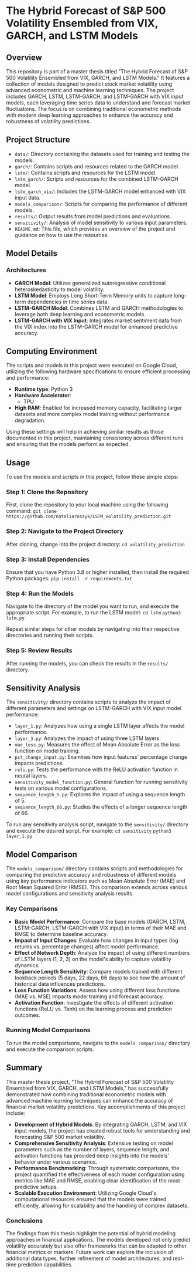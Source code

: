 # The Hybrid Forecast of S&P 500 Volatility Ensembled from VIX, GARCH, and LSTM Models

## Overview
This repository is part of a master thesis titled "The Hybrid Forecast of S&P 500 Volatility Ensembled from VIX, GARCH, and LSTM Models." It features a collection of models designed to predict stock market volatility using advanced econometric and machine learning techniques. The project includes GARCH, LSTM, LSTM-GARCH, and LSTM-GARCH with VIX input models, each leveraging time series data to understand and forecast market fluctuations. The focus is on combining traditional econometric methods with modern deep learning approaches to enhance the accuracy and robustness of volatility predictions.


## Project Structure
- `data/`: Directory containing the datasets used for training and testing the models.
- `garch/`: Contains scripts and resources related to the GARCH model.
- `lstm/`: Contains scripts and resources for the LSTM model.
- `lstm_garch/`: Scripts and resources for the combined LSTM-GARCH model.
- `lstm_garch_vix/`: Includes the LSTM-GARCH model enhanced with VIX input data.
- `models_comparison/`: Scripts for comparing the performance of different models.
- `results/`: Output results from model predictions and evaluations.
- `sensitivity/`: Analysis of model sensitivity to various input parameters.
- `README.md`: This file, which provides an overview of the project and guidance on how to use the resources.

## Model Details
### Architectures
- **GARCH Model**: Utilizes generalized autoregressive conditional heteroskedasticity to model volatility.
- **LSTM Model**: Employs Long Short-Term Memory units to capture long-term dependencies in time series data.
- **LSTM-GARCH Model**: Combines LSTM and GARCH methodologies to leverage both deep learning and econometric models.
- **LSTM-GARCH with VIX Input**: Integrates market sentiment data from the VIX index into the LSTM-GARCH model for enhanced predictive accuracy.

## Computing Environment
The scripts and models in this project were executed on Google Cloud, utilizing the following hardware specifications to ensure efficient processing and performance:
- **Runtime type**: Python 3
- **Hardware Accelerator**: 
  - TPU
- **High RAM**: Enabled for increased memory capacity, facilitating larger datasets and more complex model training without performance degradation.

Using these settings will help in achieving similar results as those documented in this project, maintaining consistency across different runs and ensuring that the models perform as expected.

## Usage
To use the models and scripts in this project, follow these simple steps:

### Step 1: Clone the Repository
First, clone the repository to your local machine using the following command:
`git clone https://github.com/nataliaroszyk/LSTM_volatility_prediction.git`

### Step 2: Navigate to the Project Directory
After cloning, change into the project directory:
`cd volatility_prediction`

### Step 3: Install Dependencies
Ensure that you have Python 3.8 or higher installed, then install the required Python packages:
`pip install -r requirements.txt`

### Step 4: Run the Models
Navigate to the directory of the model you want to run, and execute the appropriate script. For example, to run the LSTM model:
`cd lstm`
`python3 lstm.py`

Repeat similar steps for other models by navigating into their respective directories and running their scripts.

### Step 5: Review Results
After running the models, you can check the results in the `results/` directory.

## Sensitivity Analysis
The `sensitivity/` directory contains scripts to analyze the impact of different parameters and settings on LSTM-GARCH with VIX input model performance:

- `layer_1.py`: Analyzes how using a single LSTM layer affects the model performance.
- `layer_3.py`: Analyzes the impact of using three LSTM layers.
- `mae_loss.py`: Measures the effect of Mean Absolute Error as the loss function on model training.
- `pct_change_input.py`: Examines how input features' percentage change impacts predictions.
- `relu.py`: Tests the performance with the ReLU activation function in neural layers.
- `sensitivity_model_function.py`: General function for running sensitivity tests on various model configurations.
- `sequence_length_5.py`: Explores the impact of using a sequence length of 5.
- `sequence_length_66.py`: Studies the effects of a longer sequence length of 66.

To run any sensitivity analysis script, navigate to the `sensitivity/` directory and execute the desired script. For example:
`cd sensitivity`
`python3 layer_1.py`

## Model Comparison
The `models_comparison/` directory contains scripts and methodologies for comparing the predictive accuracy and robustness of different models using key performance indicators such as Mean Absolute Error (MAE) and Root Mean Squared Error (RMSE). This comparison extends across various model configurations and sensitivity analysis results.

### Key Comparisons
- **Basic Model Performance**: Compare the base models (GARCH, LSTM, LSTM-GARCH, LSTM-GARCH with VIX input) in terms of their MAE and RMSE to determine baseline accuracy.
- **Impact of Input Changes**: Evaluate how changes in input types (log returns vs. percentage changes) affect model performance.
- **Effect of Network Depth**: Analyze the impact of using different numbers of LSTM layers (1, 2, 3) on the model's ability to capture volatility dynamics.
- **Sequence Length Sensitivity**: Compare models trained with different lookback periods (5 days, 22 days, 66 days) to see how the amount of historical data influences predictions.
- **Loss Function Variations**: Assess how using different loss functions (MAE vs. MSE) impacts model training and forecast accuracy.
- **Activation Function**: Investigate the effects of different activation functions (ReLU vs. Tanh) on the learning process and prediction outcomes.

### Running Model Comparisons
To run the model comparisons, navigate to the `models_comparison/` directory and execute the comparison scripts.

## Summary

This master thesis project, "The Hybrid Forecast of S&P 500 Volatility Ensembled from VIX, GARCH, and LSTM Models," has successfully demonstrated how combining traditional econometric models with advanced machine learning techniques can enhance the accuracy of financial market volatility predictions. Key accomplishments of this project include:

- **Development of Hybrid Models**: By integrating GARCH, LSTM, and VIX input models, the project has created robust tools for understanding and forecasting S&P 500 market volatility.
- **Comprehensive Sensitivity Analysis**: Extensive testing on model parameters such as the number of layers, sequence length, and activation functions has provided deep insights into the models' behavior under various scenarios.
- **Performance Benchmarking**: Through systematic comparisons, the project quantified the effectiveness of each model configuration using metrics like MAE and RMSE, enabling clear identification of the most predictive setups.
- **Scalable Execution Environment**: Utilizing Google Cloud's computational resources ensured that the models were trained efficiently, allowing for scalability and the handling of complex datasets.

### Conclusions

The findings from this thesis highlight the potential of hybrid modeling approaches in financial applications. The models developed not only predict volatility accurately but also offer frameworks that can be adapted to other financial metrics or markets. Future work can explore the inclusion of additional data types, further refinement of model architectures, and real-time prediction capabilities.





